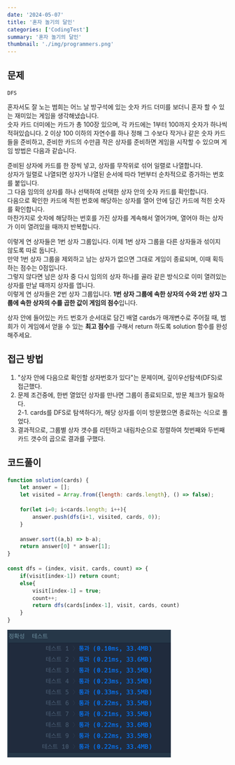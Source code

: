 ```yaml
---
date: '2024-05-07'
title: '혼자 놀기의 달인'
categories: ['CodingTest']
summary: '혼자 놀기의 달인'
thumbnail: './img/programmers.png'
---
```

## 문제
`DFS` 

혼자서도 잘 노는 범희는 어느 날 방구석에 있는 숫자 카드 더미를 보더니 혼자 할 수 있는 재미있는 게임을 생각해냈습니다.   
숫자 카드 더미에는 카드가 총 100장 있으며, 각 카드에는 1부터 100까지 숫자가 하나씩 적혀있습니다. 2 이상 100 이하의 자연수를 하나 정해 그 수보다 작거나 같은 숫자 카드들을 준비하고, 준비한 카드의 수만큼 작은 상자를 준비하면 게임을 시작할 수 있으며 게임 방법은 다음과 같습니다.

준비된 상자에 카드를 한 장씩 넣고, 상자를 무작위로 섞어 일렬로 나열합니다.    
상자가 일렬로 나열되면 상자가 나열된 순서에 따라 1번부터 순차적으로 증가하는 번호를 붙입니다.   
그 다음 임의의 상자를 하나 선택하여 선택한 상자 안의 숫자 카드를 확인합니다.   
다음으로 확인한 카드에 적힌 번호에 해당하는 상자를 열어 안에 담긴 카드에 적힌 숫자를 확인합니다.   
마찬가지로 숫자에 해당하는 번호를 가진 상자를 계속해서 열어가며, 열어야 하는 상자가 이미 열려있을 때까지 반복합니다.

이렇게 연 상자들은 1번 상자 그룹입니다. 이제 1번 상자 그룹을 다른 상자들과 섞이지 않도록 따로 둡니다.   
만약 1번 상자 그룹을 제외하고 남는 상자가 없으면 그대로 게임이 종료되며, 이때 획득하는 점수는 0점입니다.   
그렇지 않다면 남은 상자 중 다시 임의의 상자 하나를 골라 같은 방식으로 이미 열려있는 상자를 만날 때까지 상자를 엽니다.   
이렇게 연 상자들은 2번 상자 그룹입니다.
**1번 상자 그룹에 속한 상자의 수와 2번 상자 그룹에 속한 상자의 수를 곱한 값이 게임의 점수**입니다.

상자 안에 들어있는 카드 번호가 순서대로 담긴 배열 cards가 매개변수로 주어질 때, 범희가 이 게임에서 얻을 수 있는 **최고 점수**를 구해서 return 하도록 solution 함수를 완성해주세요.


## 접근 방법

1. "상자 안에 다음으로 확인할 상자번호가 있다"는 문제이며, 깊이우선탐색(DFS)로 접근했다.
2. 문제 조건중에, 한번 열었던 상자를 만나면 그룹이 종료되므로, 방문 체크가 필요하다.   
   2-1. cards를 DFS로 탐색하다가, 해당 상자를 이미 방문했으면 종료하는 식으로 풀었다.
3. 결과적으로, 그룹별 상자 갯수를 리턴하고 내림차순으로 정렬하여 첫번째와 두번째 카드 갯수의 곱으로 결과를 구했다.
## 코드풀이

```javascript
function solution(cards) {
    let answer = [];
    let visited = Array.from({length: cards.length}, () => false);

    for(let i=0; i<cards.length; i++){
        answer.push(dfs(i+1, visited, cards, 0));
    }

    answer.sort((a,b) => b-a);
    return answer[0] * answer[1];
}

const dfs = (index, visit, cards, count) => {
    if(visit[index-1]) return count;
    else{
        visit[index-1] = true;
        count++;
        return dfs(cards[index-1], visit, cards, count)
    }
}
```

![img.png](혼자놀기의달인_결과.png)